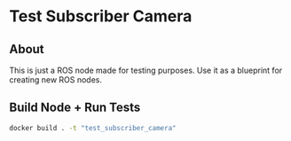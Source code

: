 
# Test Subscriber Camera

## About
This is just a ROS node made for testing purposes.
Use it as a blueprint for creating new ROS nodes.

## Build Node + Run Tests

```sh
docker build . -t "test_subscriber_camera"
```
